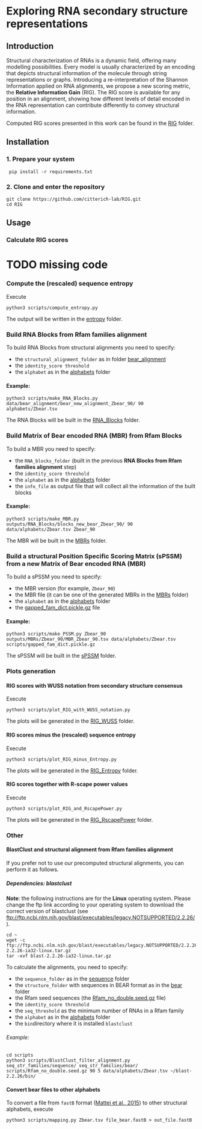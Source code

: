 # Exploring RNA secondary structure representations

## Introduction
Structural characterization of RNAs is a dynamic field, offering many modelling possibilities. Every model is usually 
characterized by an encoding that depicts structural information of the molecule through string representations or graphs. 
Introducing a re-interpretation of the Shannon Information applied on RNA alignments, we propose a new scoring metric, 
the **Relative Information Gain** (RIG). The RIG score is available for any position in an alignment, showing how different 
levels of detail encoded in the RNA representation can contribute differently to convey structural information.

Computed RIG scores presented in this work can be found in the [RIG](data/RIG) folder.

## Installation

### 1. Prepare your system

``` pip install -r requirements.txt```

### 2. Clone and enter the repository

```
git clone https://github.com/citterich-lab/RIG.git
cd RIG
```

## Usage

### Calculate RIG scores

# TODO missing code


### Compute the (rescaled) sequence entropy
Execute

```
python3 scripts/compute_entropy.py
```

The output will be written in the [entropy](outputs/entropy) folder.


### Build RNA Blocks from Rfam families alignment

To build RNA Blocks from structural alignments you need to specify:

* the `structural_alignment_folder` as in folder [bear_alignment](data/bear_alignment) 
* the `identity_score threshold`
* the `alphabet` as in the [alphabets](data/alphabets) folder

#### Example:
```
python3 scripts/make_RNA_Blocks.py data/bear_alignment/bear_new_alignment_Zbear_90/ 90 alphabets/Zbear.tsv
```

The RNA Blocks will be built in the [RNA_Blocks](outputs/RNA_Blocks) folder.


### Build Matrix of Bear encoded RNA (MBR) from Rfam Blocks

To build a MBR you need to specify:

* the `RNA_blocks_folder` (built in the previous **RNA Blocks from Rfam families alignment** step)
* the `identity_score threshold`
* the `alphabet` as in the [alphabets](data/alphabets) folder
* the `info_file` as output file that will collect all the information of the built blocks

#### Example:
```
python3 scripts/make_MBR.py outputs/RNA_Blocks/blocks_new_bear_Zbear_90/ 90 data/alphabets/Zbear.tsv Zbear_90
```

The MBR will be built in the [MBRs](outputs/MBRs) folder.


### Build a structural Position Specific Scoring Matrix (sPSSM) from a new Matrix of Bear encoded RNA (MBR)

To build a sPSSM you need to specify:

* the MBR version (for example, `Zbear_90`)
* the MBR file (it can be one of the generated MBRs in the [MBRs](outputs/MBRs) folder)
* the `alphabet` as in the [alphabets](data/alphabets) folder 
* the [gapped_fam_dict.pickle.gz](scripts/gapped_fam_dict.pickle.gz) file

#### Example:
```
python3 scripts/make_PSSM.py Zbear_90 outputs/MBRs/Zbear_90/MBR_Zbear_90.tsv data/alphabets/Zbear.tsv scripts/gapped_fam_dict.pickle.gz
```

The sPSSM will be built in the [sPSSM](outputs/sPSSMs) folder.


### Plots generation
 
#### RIG scores with WUSS notation from secondary structure consensus
Execute

```
python3 scripts/plot_RIG_with_WUSS_notation.py 
```

The plots will be generated in the [RIG_WUSS](plots/RIG_WUSS) folder.


#### RIG scores minus the (rescaled) sequence entropy
Execute

```
python3 scripts/plot_RIG_minus_Entropy.py 
```

The plots will be generated in the [RIG_Entropy](plots/RIG_Entropy) folder.


#### RIG scores together with R-scape power values
Execute

```
python3 scripts/plot_RIG_and_RscapePower.py 
```

The plots will be generated in the [RIG_RscapePower](plots/RIG_RscapePower) folder.


### Other

#### BlastClust and structural alignment from Rfam families alignment

If you prefer not to use our precomputed structural alignments, you can perform it as follows.

##### Dependencies: blastclust

**Note**: the following instructions are for the **Linux** operating system. Please change the ftp link according to 
your operating system to download the correct version of blastclust 
(see ftp://ftp.ncbi.nlm.nih.gov/blast/executables/legacy.NOTSUPPORTED/2.2.26/).

```
cd ~
wget -c ftp://ftp.ncbi.nlm.nih.gov/blast/executables/legacy.NOTSUPPORTED/2.2.26/blast-2.2.26-ia32-linux.tar.gz
tar -xvf blast-2.2.26-ia32-linux.tar.gz
```

To calculate the alignments, you need to specify:

* the `sequence_folder` as in the [sequence](seq_str_families/sequence) folder
* the `structure_folder` with sequences in BEAR format as in the [bear](seq_str_families/bear) folder
* the Rfam seed sequences (the [Rfam_no_double.seed.gz](scripts/Rfam_no_double.seed.gz) file)
* the `identity_score threshold`
* the `seq_threshold` as the minimum number of RNAs in a Rfam family
* the `alphabet` as in the [alphabets](data/alphabets) folder
* the `bin`directory where it is installed `blastclust`

###### Example:
```
cd scripts
python3 scripts/BlustClust_filter_alignment.py seq_str_families/sequence/ seq_str_families/bear/ scripts/Rfam_no_double.seed.gz 90 5 data/alphabets/Zbear.tsv ~/blast-2.2.26/bin/
```


#### Convert bear files to other alphabets
To convert a file from `fastB` format ([Mattei et al., 2015](https://academic.oup.com/nar/article/43/W1/W493/2467934)) 
to other structural alphabets, execute

```
python3 scripts/mapping.py Zbear.tsv file_bear.fastB > out_file.fastB
```